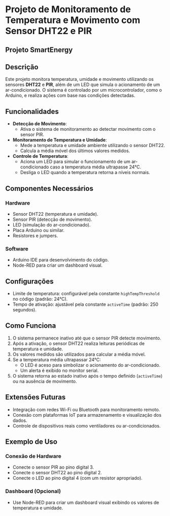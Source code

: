 # Projeto de Monitoramento de Temperatura e Movimento com Sensor DHT22 e PIR 
## Projeto SmartEnergy

## Descrição
Este projeto monitora temperatura, umidade e movimento utilizando os sensores **DHT22** e **PIR**, além de um LED que simula o acionamento de um ar-condicionado. O sistema é controlado por um microcontrolador, como o Arduino, e realiza ações com base nas condições detectadas.

## Funcionalidades
- **Detecção de Movimento**: 
  - Ativa o sistema de monitoramento ao detectar movimento com o sensor PIR.
- **Monitoramento de Temperatura e Umidade**:
  - Mede a temperatura e umidade ambiente utilizando o sensor DHT22.
  - Calcula a média móvel dos últimos valores medidos.
- **Controle de Temperatura**:
  - Aciona um LED para simular o funcionamento de um ar-condicionado caso a temperatura média ultrapasse 24°C.
  - Desliga o LED quando a temperatura retorna a níveis normais.

## Componentes Necessários
### Hardware
- Sensor DHT22 (temperatura e umidade).
- Sensor PIR (detecção de movimento).
- LED (simulação do ar-condicionado).
- Placa Arduino ou similar.
- Resistores e jumpers.

### Software
- Arduino IDE para desenvolvimento do código.
- Node-RED para criar um dashboard visual.

## Configurações
- Limite de temperatura: configurável pela constante `highTempThreshold` no código (padrão: 24°C).
- Tempo de ativação: ajustável pela constante `activeTime` (padrão: 250 segundos).

## Como Funciona
1. O sistema permanece inativo até que o sensor PIR detecte movimento.
2. Após a ativação, o sensor DHT22 realiza leituras periódicas de temperatura e umidade.
3. Os valores medidos são utilizados para calcular a média móvel.
4. Se a temperatura média ultrapassar 24°C:
   - O LED é aceso para simbolizar o acionamento do ar-condicionado.
   - Um alerta é exibido no monitor serial.
5. O sistema retorna ao estado inativo após o tempo definido (`activeTime`) ou na ausência de movimento.

## Extensões Futuras
- Integração com redes Wi-Fi ou Bluetooth para monitoramento remoto.
- Conexão com plataformas IoT para armazenamento e visualização dos dados.
- Controle de dispositivos reais como ventiladores ou ar-condicionados.

## Exemplo de Uso
### Conexão de Hardware
- Conecte o sensor PIR ao pino digital 3.
- Conecte o sensor DHT22 ao pino digital 2.
- Conecte o LED ao pino digital 4 (com um resistor apropriado).

### Dashboard (Opcional)
- Use Node-RED para criar um dashboard visual exibindo os valores de temperatura e umidade.
